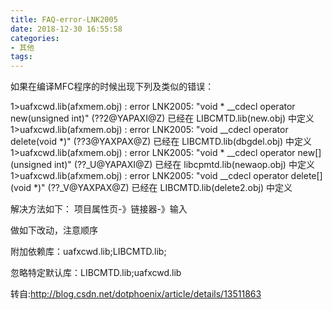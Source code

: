 ```yaml
---
title: FAQ-error-LNK2005
date: 2018-12-30 16:55:58
categories:
- 其他
tags:
---
```


如果在编译MFC程序的时候出现下列及类似的错误：


1>uafxcwd.lib(afxmem.obj) : error LNK2005: "void * __cdecl operator new(unsigned int)" (??2@YAPAXI@Z) 已经在 LIBCMTD.lib(new.obj) 中定义
1>uafxcwd.lib(afxmem.obj) : error LNK2005: "void __cdecl operator delete(void *)" (??3@YAXPAX@Z) 已经在 LIBCMTD.lib(dbgdel.obj) 中定义
1>uafxcwd.lib(afxmem.obj) : error LNK2005: "void * __cdecl operator new[](unsigned int)" (??_U@YAPAXI@Z) 已经在 libcpmtd.lib(newaop.obj) 中定义
1>uafxcwd.lib(afxmem.obj) : error LNK2005: "void __cdecl operator delete[](void *)" (??_V@YAXPAX@Z) 已经在 LIBCMTD.lib(delete2.obj) 中定义

解决方法如下：
项目属性页-》链接器-》输入

做如下改动，注意顺序

附加依赖库：uafxcwd.lib;LIBCMTD.lib;


忽略特定默认库：LIBCMTD.lib;uafxcwd.lib


转自:http://blog.csdn.net/dotphoenix/article/details/13511863
